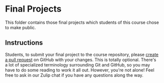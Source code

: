 # Final Projects

This folder contains those final projects which students of this course chose to make public. 

## Instructions

Students, to submit your final project to the course repository, please [create a pull request](https://docs.github.com/en/enterprise/2.15/user/articles/creating-a-pull-request) on GitHub with your changes. This is totally optional. There's a lot of specialized terminology surrounding Git and GitHub, so you may have to do some reading to work it all out. However, you're not alone! Feel free to ask in our Zulip chat if you have any questions along the way. 
